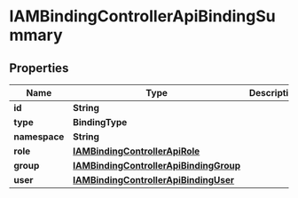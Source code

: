 

# IAMBindingControllerApiBindingSummary


## Properties

| Name | Type | Description | Notes |
|------------ | ------------- | ------------- | -------------|
|**id** | **String** |  |  [optional] |
|**type** | **BindingType** |  |  [optional] |
|**namespace** | **String** |  |  [optional] |
|**role** | [**IAMBindingControllerApiRole**](IAMBindingControllerApiRole.md) |  |  [optional] |
|**group** | [**IAMBindingControllerApiBindingGroup**](IAMBindingControllerApiBindingGroup.md) |  |  [optional] |
|**user** | [**IAMBindingControllerApiBindingUser**](IAMBindingControllerApiBindingUser.md) |  |  [optional] |



